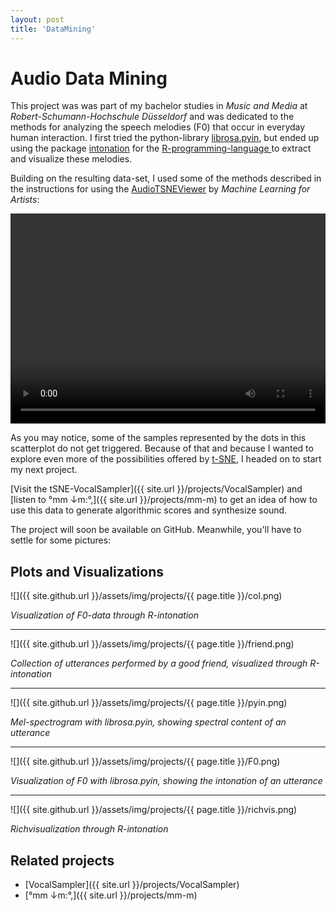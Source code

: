 ```yaml
---
layout: post
title: 'DataMining'
---
```


# Audio Data Mining

This project was was part of my bachelor studies in *Music and Media* at *Robert-Schumann-Hochschule Düsseldorf* and was dedicated to the methods for analyzing the speech melodies (F0) that occur in everyday human interaction. 
I first tried the python-library [librosa.pyin](https://librosa.org/doc/main/generated/librosa.pyin.html), but ended up using the package [intonation](https://github.com/usagi5886/intonation) for the [R-programming-language ](https://www.r-project.org/) to extract and visualize these melodies.  

Building on the resulting data-set, I used some of the methods described in the instructions for using the [AudioTSNEViewer](https://ml4a.github.io/guides/AudioTSNEViewer/) by *Machine Learning for Artists*:

<video width="100%" height="336" controls>
  <source src="{{ site.url }}/assets/vid/projects/{{page.title}}/tsne.mp4" type="video/mp4">
</video>  

As you may notice, some of the samples represented by the dots in this scatterplot do not get triggered. 
Because of that and because I wanted to explore even more of the possibilities offered by [t-SNE](https://medium.com/analytics-vidhya/what-is-t-sne-37bfb920e431),
I headed on to start my next project. 

[Visit the tSNE-VocalSampler]({{ site.url }}/projects/VocalSampler) and [listen to °mm ↓m​:​°​,]({{ site.url }}/projects/mm-m) to get an idea of how to use this data to generate algorithmic scores and synthesize sound. 

The project will soon be available on GitHub. Meanwhile, you'll have to settle for some pictures:

<!--- [SuperCollider](https://supercollider.github.io/). --->

## Plots and Visualizations

![]({{ site.github.url }}/assets/img/projects/{{ page.title }}/col.png)

*Visualization of F0-data through R-intonation*

---

![]({{ site.github.url }}/assets/img/projects/{{ page.title }}/friend.png)

*Collection of utterances performed by a good friend, visualized through R-intonation*

---

![]({{ site.github.url }}/assets/img/projects/{{ page.title }}/pyin.png)

*Mel-spectrogram with librosa.pyin, showing spectral content of an utterance*

---

![]({{ site.github.url }}/assets/img/projects/{{ page.title }}/F0.png)

*Visualization of F0 with librosa.pyin, showing the intonation of an utterance*

---

![]({{ site.github.url }}/assets/img/projects/{{ page.title }}/richvis.png)

*Richvisualization through R-intonation*


<!--- [GitHub-repostitory](https://github.com/FunctionalJerk/audio-DataMining) --->

## Related projects 
- [VocalSampler]({{ site.url }}/projects/VocalSampler)
- [°mm ↓m​:​°​,]({{ site.url }}/projects/mm-m)
